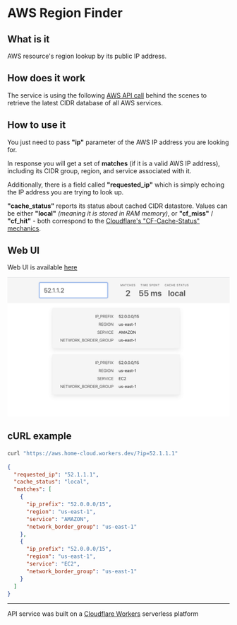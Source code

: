 # AWS Region Finder

## What is it

AWS resource's region lookup by its public IP address.

## How does it work

The service is using the following [AWS API call](https://ip-ranges.amazonaws.com/ip-ranges.json) behind the scenes to retrieve the latest CIDR database of all AWS services.

## How to use it

You just need to pass **"ip"** parameter of the AWS IP address you are looking for.

In response you will get a set of **matches** (if it is a valid AWS IP address), including its CIDR group, region, and service associated with it.

Additionally, there is a field called **"requested_ip"** which is simply echoing the IP address you are trying to look up.

**"cache_status"** reports its status about cached CIDR datastore. Values can be either **"local"** _(meaning it is stored in RAM memory)_, or **"cf_miss"** / **"cf_hit"** - both correspond to the [Cloudflare's "CF-Cache-Status" mechanics](https://support.cloudflare.com/hc/en-us/articles/200172516-Understanding-Cloudflare-s-CDN).

## Web UI

Web UI is available [here](https://aws-ui.home-cloud.workers.dev)

[![Screenshot of the Web UI's example results](./assets/web_ui.png)](https://aws-ui.home-cloud.workers.dev)

## cURL example

```bash
curl "https://aws.home-cloud.workers.dev/?ip=52.1.1.1"
```

```json
{
  "requested_ip": "52.1.1.1",
  "cache_status": "local",
  "matches": [
    {
      "ip_prefix": "52.0.0.0/15",
      "region": "us-east-1",
      "service": "AMAZON",
      "network_border_group": "us-east-1"
    },
    {
      "ip_prefix": "52.0.0.0/15",
      "region": "us-east-1",
      "service": "EC2",
      "network_border_group": "us-east-1"
    }
  ]
}
```

___

API service was built on a [Cloudflare Workers](https://workers.cloudflare.com) serverless platform
